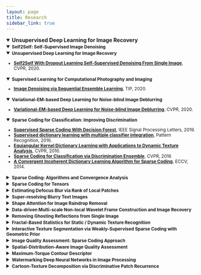 ```yaml
---
layout: page
title: Research
sidebar_link: true
---
```

<!--
<p class="message">
  Carry on!
</p>
-->
<details open="">
<summary><strong>Unsupervised Deep Learning for Image Recovery</strong></summary>
<details open="">
<summary><strong><small>Self2Self: Self-Supervised Image Denoising</small></strong></summary>

</details>
</details>

<details open="">
<summary><strong><small>Unsupervised Deep Learning for Image Recovery</small></strong></summary>
<small>
<ul>
<li><strong><a href="https://github.com/csyhquan/csyhquan.github.io/raw/master/manuscript/20x-cvpr-Self2Self%20With%20Dropout%20Learning%20Self-Supervised%20Denoising%20From%20Single%20Image.pdf">Self2Self With Dropout Learning Self-Supervised Denoising From Single Image</a></strong>, CVPR, 2020.</li>
</ul>
</small>
</details>

<details open="">
<summary><strong><small>Supervised Learning for Computational Photography and Imaging</small></strong></summary>
<small>
<ul>
<li><strong><a href="https://github.com/csyhquan/csyhquan.github.io/raw/master/manuscript/20-tip-Image%20Denoising%20via%20Sequential%20Ensemble%20Learning.pdf">Image Denoising via Sequential Ensemble Learning</a></strong>, TIP, 2020.</li>
</ul>
</small>
</details>

<details open="">
<summary><strong><small>Variational-EM-based Deep Learning for Noise-blind Image Deblurring</small></strong></summary>
<small>
<ul>
<li><strong><a href="https://github.com/csyhquan/csyhquan.github.io/raw/master/manuscript/20x-cvpr-Variational-EM-based%20Deep%20Learning%20for%20Noise-blind%20Image%20Deblurring.pdf">Variational-EM-based Deep Learning for Noise-blind Image Deblurring</a></strong>, CVPR, 2020.</li>
</ul>
</small>
</details>

<details open="">
<summary><strong><small>Sparse Coding for Classification: Improving Discrimination</small></strong></summary>
<small>
<ul>
<li><strong><a href="https://github.com/csyhquan/csyhquan.github.io/raw/master/manuscript/19-spl-Supervised%20Sparse%20Coding%20With%20Decision%20Forest.pdf">Supervised Sparse Coding With Decision Forest</a></strong>, IEEE Signal Processing Letters, 2019.</li>
<li><strong><a href="https://github.com/csyhquan/csyhquan.github.io/raw/master/manuscript/16-pr-Supervised%20dictionary%20learning%20with%20multiple%20classifier%20integration.pdf">Supervised dictionary learning with multiple classifier integration</a></strong>, Pattern Recognition, 2016.</li>
<li><strong><a href="https://github.com/csyhquan/csyhquan.github.io/raw/master/manuscript/16-cvpr-Equiangular%20Kernel%20Dictionary%20Learning%20with%20Applications%20to%20Dynamic%20Texture%20Analysis.pdf">Equiangular Kernel Dictionary Learning with Applications to Dynamic Texture Analysis</a></strong>, CVPR, 2016.</li>
<li><strong><a href="https://github.com/csyhquan/csyhquan.github.io/raw/master/manuscript/16-cvpr-Sparse%20Coding%20for%20Classification%20via%20Discrimination%20Ensemble.pdf">Sparse Coding for Classification via Discrimination Ensemble</a></strong>, CVPR, 2016</li>
<li><strong><a href="https://github.com/csyhquan/csyhquan.github.io/raw/master/manuscript/14-eccv-A%20Convergent%20Incoherent%20Dictionary%20Learning%20Algorithm%20for%20Sparse%20Coding.pdf">A Convergent Incoherent Dictionary Learning Algorithm for Sparse Coding</a></strong>, ECCV, 2014.</li>
</ul>
</small>
</details>

<details>
<summary><strong><small>Sparse Coding: Algorithms and Convergence Analysis </small></strong></summary>
<small>
<ul>
<li><strong><a href="https://github.com/csyhquan/csyhquan.github.io/raw/master/manuscript/16-tpami-Dictionary%20learning%20for%20sparse%20coding_Algorithms%20and%20convergence%20analysis.pdf">Dictionary learning for sparse coding：Algorithms and convergence analysis </a></strong>, IEEE Transactions on Patter Analysis and Machine Intelligence, 2016.</li>
<li><strong><a href="https://github.com/csyhquan/csyhquan.github.io/raw/master/manuscript/14-cvpr-l0%20norm%20based%20dictionary%20learning%20by%20proximal%20methods%20with%20global%20convergence.pdf">L0 norm-based dictionary learning by proximal methods with global convergence</a></strong>, CVPR, 2014.</li>
</ul>
</small>
</details>

<details>
<summary><strong><small>Sparse Coding for Tensors </small></strong></summary>
<small>
<ul>
<li><strong><a href="https://github.com/csyhquan/csyhquan.github.io/raw/master/manuscript/20x-tmm-Factorized%20Tensor%20Dictionary%20Learning%20for%20Visual%20Tensor%20Data%20Completion.PDF">Factorized Tensor Dictionary Learning for Visual Tensor Data Completion </a></strong>, IEEE Transactions on Multimedia, 2020.</li>
<li><strong><a href="https://github.com/csyhquan/csyhquan.github.io/raw/master/manuscript/19-tcyb-Exploiting%20Global%20Low-rank%20Structure%20and%20Local%20Sparsity%20Nature%20for%20Tensor%20Completion.pdf">Exploiting Global Low-rank Structure and Local Sparsity Nature for Tensor Completion </a></strong>, IEEE Transactions on Cybernetics, 2019.</li>
<li><strong><a href="https://github.com/csyhquan/csyhquan.github.io/raw/master/manuscript/15-iccv-Dynamic%20Texture%20Recognition%20via%20Orthogonal%20Tensor%20Dictionary%20Learning.pdf">Dynamic Texture Recognition via Orthogonal Tensor Dictionary Learning </a></strong>, ICCV, 2015.</li>
</ul>
</small>
</details>

<details>
<summary><strong><small>Estimating Defocus Blur via Rank of Local Patches </small></strong></summary>
<small>
<ul>
<li><strong><a href="https://github.com/csyhquan/csyhquan.github.io/raw/master/manuscript/17-iccv-Estimating%20Defocus%20Blur%20via%20Rank%20of%20Local%20Patches.pdf">Estimating Defocus Blur via Rank of Local Patches </a></strong>, ICCV, 2017.</li>
</ul>
</small>
</details>

<details>
<summary><strong><small>Super-resolving Blurry Text Images </small></strong></summary>
<small>
<ul>
<li><strong><a href="https://github.com/csyhquan/csyhquan.github.io/raw/master/manuscript/20x-tci-Collaborative%20Deep%20Learning%20for%20Super-Resolving%20Blurry%20Text%20Images.pdf">Collaborative Deep Learning for Super-Resolving Blurry Text Images </a></strong>, IEEE Transactions on Computational Imaging, 2020.</li>
</ul>
</small>
</details>

<details>
<summary><strong><small>Shape Attention for Image Raindrop Removal </small></strong></summary>
<small>
<ul>
<li><strong><a href="https://github.com/csyhquan/csyhquan.github.io/raw/master/manuscript/19-iccv-Deep%20Learning%20for%20Seeing%20Through%20Window%20With%20Raindrops.pdf">Deep Learning for Seeing Through Window With Raindrops </a></strong>, ICCV, 2019.</li>
</ul>
</small>
</details>

<details>
<summary><strong><small>Data-driven Multi-scale Non-local Wavelet Frame Construction and Image Recovery </small></strong></summary>
<small>
<ul>
<li><strong><a href="https://github.com/csyhquan/csyhquan.github.io/raw/master/manuscript/15-josc-Data-driven%20multi-scale%20non-local%20wavelet%20frame%20construction%20and%20image%20recovery.pdf">Data-driven multi-scale non-local wavelet frame construction and image recovery </a></strong>, Journal of Scientific Computing, 2015.</li>
</ul>
</small>
</details>

<details>
<summary><strong><small>Removing Ghosting Reflections from Single Image </small></strong></summary>
<small>
<ul>
<li><strong><a href="https://github.com/csyhquan/csyhquan.github.io/raw/master/manuscript/20-tci-Removing%20Reflection%20From%20a%20Single%20Image%20With%20Ghosting%20Effect.pdf">Removing Reflection From a Single Image With Ghosting Effect</a></strong>, IEEE Transactions on Computational Imaging, 2020.</li>
</ul>
</small>
</details>

<details>
<summary><strong><small>Fractal-Based Statistics for Static / Dynamic Texture Recognition </small></strong></summary>
<small>
<ul>
<li><strong><a href="https://github.com/csyhquan/csyhquan.github.io/raw/master/manuscript/17-cviu-Spatiotemporal%20lacunarity%20spectrum%20for%20dynamic%20texture%20classification.pdf">Spatiotemporal lacunarity spectrum for dynamic texture classification</a></strong>, Computer Vision and Image Understanding, 2017.</li>
<li><strong><a href="https://github.com/csyhquan/csyhquan.github.io/raw/master/manuscript/15-pr-Classifying%20dynamic%20textures%20via%20spatiotemporal%20fractal%20analysis.pdf">Classifying dynamic textures via spatiotemporal fractal analysis </a></strong>, Pattern Recognition, 2015.</li>
<li><strong><a href="https://github.com/csyhquan/csyhquan.github.io/raw/master/manuscript/15-icme-CHARACTERIZING%20DYNAMIC%20TEXTURES%20WITH%20SPACE-TIME%20LACUNARITY%20ANALYSIS.pdf">CHARACTERIZING DYNAMIC TEXTURES WITH SPACE-TIME LACUNARITY ANALYSIS </a></strong>, ICME, 2015.</li>
<li><strong><a href="https://github.com/csyhquan/csyhquan.github.io/raw/master/manuscript/14-cvpr-Lacunarity%20Analysis%20on%20Image%20Patterns%20for%20Texture%20Classification.pdf">Lacunarity Analysis on Image Patterns for Texture Classification </a></strong>, CVPR, 2014.</li>
<li><strong><a href="https://github.com/csyhquan/csyhquan.github.io/raw/master/manuscript/14-ivc-A%20distinct%20and%20compact%20texture%20descriptor.pdf">A distinct and compact texture descriptor </a></strong>, Image and Vision Computing, 2014.</li>
<li><strong><a href="https://github.com/csyhquan/csyhquan.github.io/raw/master/manuscript/11-iccv-Dynamic%20Texture%20Classification%20Using%20Dynamic%20Fractal%20Analysis.pdf">Dynamic Texture Classification Using Dynamic Fractal Analysis </a></strong>, ICCV, 2011.</li>
</ul>
</small>
</details>

<details>
<summary><strong><small>Interactive Texture Segmentation via Weakly-Supervised Sparse Coding with Geometric Prior </small></strong></summary>
<small>
<ul>
<li><strong><a href="https://github.com/csyhquan/csyhquan.github.io/raw/master/manuscript/20-spl-Weakly-Supervised%20Sparse%20Coding%20with%20Geometric%20Prior%20for%20Interactive%20Texture%20Segmentation.pdf">Weakly-Supervised Sparse Coding with Geometric Prior for Interactive Texture Segmentation </a></strong>, IEEE Signal Processing Letters, 2020.</li>
</ul>
</small>
</details>

<details>
<summary><strong><small>Image Quality Assessment: Sparse Coding Approach </small></strong></summary>
<small>
<ul>
<li><strong><a href="https://github.com/csyhquan/csyhquan.github.io/raw/master/manuscript/20-nca-Full-reference%20image%20quality%20metric%20for%20blurry%20images%20and%20compressed%20images%20using%20hybrid%20dictionary%20learning.pdf">Full-reference image quality metric for blurry images and compressed images using hybrid dictionary learning </a></strong>, Neural Computing and Applications, 2020.</li>
</ul>
</small>
</details>

<details>
<summary><strong><small>Spatial-Distribution-Aware Image Quality Assessment </small></strong></summary>
<small>
<ul>
<li><strong><a href="https://github.com/csyhquan/csyhquan.github.io/raw/master/manuscript/15-tip-Fractal%20Analysis%20for%20Reduced%20Reference%20Image%20Quality%20Assessment.pdf">Fractal Analysis for Reduced Reference Image Quality Assessment </a></strong>, IEEE Transactions on Image Processing, 2015.</li>
<li><strong><a href="https://github.com/csyhquan/csyhquan.github.io/raw/master/manuscript/15-sp-Directional%20regularity%20for%20visual%20quality%20estimation.pdf">Directional regularity for visual quality estimation </a></strong>, Signal Processing, 2015.</li>
<li><strong><a href="https://github.com/csyhquan/csyhquan.github.io/raw/master/manuscript/14-spic-Reduced%20Reference%20Image%20Quality%20Assessment%20Using%20Regularity%20of%20Phase%20Congruency.pdf">Reduced Reference Image Quality Assessment Using Regularity of Phase Congruency </a></strong>, Signal Processing: Image Communication, 2014.</li>
</ul>
</small>
</details>

<details>
<summary><strong><small>Maximum-Torque Contour Descriptor </small></strong></summary>
<small>
<ul>
<li><strong><a href="https://github.com/csyhquan/csyhquan.github.io/raw/master/manuscript/12-cvpr-Contour-Based%20Recognition.pdf">Contour-Based Recognition </a></strong>, CVPR, 2012.</li>
</ul>
</small>
</details>

<details>
<summary><strong><small>Watermarking Deep Neural Networks in Image Processing </small></strong></summary>
<small>
<ul>
<li><strong><a href="https://github.com/csyhquan/csyhquan.github.io/raw/master/manuscript/20x-tnnls-Watermarking%20Deep%20Neural%20Networks%20in%20Image%20Processing.pdf">Watermarking Deep Neural Networks in Image Processing </a></strong>, IEEE Transactions on Neural Networks and Learning Systems, 2020.</li>
</ul>
</small>
</details>

<details>
<summary><strong><small>Cartoon-Texture Decomposition via Discriminative Patch Recurrence </small></strong></summary>
<small>
<ul>
<li><strong><a href="https://github.com/csyhquan/csyhquan.github.io/raw/master/manuscript/20x-siam-Cartoon-Texture%20Image%20Decomposition%20using%20Orientation%20Characteristics%20in%20Patch%20Recurrence.pdf">Cartoon-Texture Image Decomposition using Orientation Characteristics in  patch recurrence</a></strong>, SIAM Journal on Imaging Sciences, 2020.</li>
</ul>
</small>
</details>


